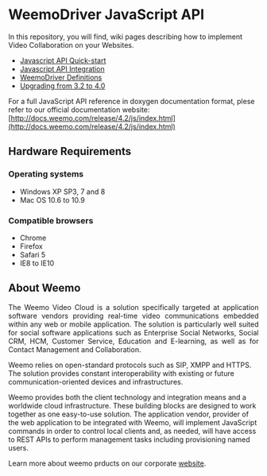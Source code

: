 # WeemoDriver JavaScript API

In this repository, you will find, wiki pages describing how to implement Video Collaboration on your Websites.

- [Javascript API Quick-start](quickstart.md)
- [Javascript API Integration](integration.md)
- [WeemoDriver Definitions](naming.md)
- [Upgrading from 3.2 to 4.0](upgrade32.md)

For a full JavaScript API reference in doxygen documentation format, plese refer to our official documentation website: [http://docs.weemo.com/release/4.2/js/index.html](http://docs.weemo.com/release/4.2/js/index.html)

## Hardware Requirements

### Operating systems
* Windows XP SP3, 7 and 8 <br/>
* Mac OS 10.6 to 10.9

### Compatible browsers
* Chrome <br/>
* Firefox <br/>
* Safari 5  <br/>
* IE8 to IE10 


## About Weemo

<p align="justify">
The Weemo Video Cloud is a solution specifically targeted at application software vendors providing real-time video communications embedded within any web or mobile application. The solution is particularly well suited for social software applications such as Enterprise Social Networks, Social CRM, HCM, Customer Service, Education and E-learning, as well as for Contact Management and Collaboration.
</p>
<p align="justify">

Weemo relies on open-standard protocols such as SIP, XMPP and HTTPS. The solution provides constant interoperability with existing or future communication-oriented devices and infrastructures.
</p>
<p align="justify">

Weemo provides both the client technology and integration means and a worldwide cloud infrastructure. These building blocks are designed to work together as one easy-to-use solution. The application vendor, provider of the web application to be integrated with Weemo, will implement JavaScript commands in order to control local clients and, as needed, will have access to REST APIs to perform management tasks including provisioning named users.
</p>

Learn more about weemo prducts on our corporate [website](http://www.weemo.com).
